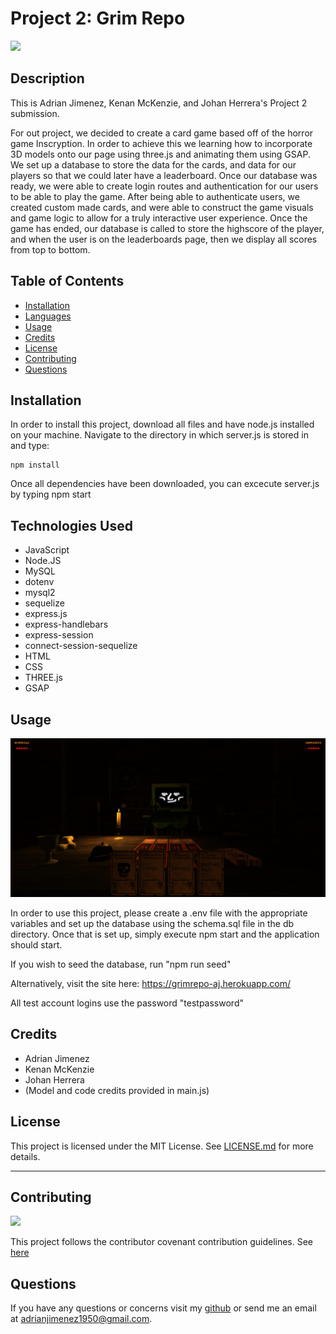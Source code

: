 
# Project 2: Grim Repo


![](https://img.shields.io/badge/License-MIT-green)


## Description

This is Adrian Jimenez, Kenan McKenzie, and Johan Herrera's Project 2 submission. 

For out project, we decided to create a card game based off of the horror game Inscryption. In order to achieve this we learning how to incorporate 3D models onto our page using three.js and animating them using GSAP. We set up a database to store the data for the cards, and data for our players so that we could later have a leaderboard. Once our database was ready, we were able to create login routes and authentication for our users to be able to play the game. After being able to authenticate users, we created custom made cards, and were able to construct the game visuals and game logic to allow for a truly interactive user experience. Once the game has ended, our database is called to store the highscore of the player, and when the user is on the leaderboards page, then we display all scores from top to bottom.

## Table of Contents

- [Installation](#installation)
- [Languages](#languages)
- [Usage](#usage)
- [Credits](#credits)
- [License](#license)
- [Contributing](#contributing)
- [Questions](#questions)

## Installation

In order to install this project, download all files and have node.js installed on your machine. Navigate to the directory in which server.js is stored in and type: 

    npm install


Once all dependencies have been downloaded, you can excecute server.js by typing npm start

## Technologies Used

* JavaScript
* Node.JS
* MySQL
* dotenv
* mysql2
* sequelize
* express.js
* express-handlebars
* express-session
* connect-session-sequelize
* HTML
* CSS
* THREE.js
* GSAP

## Usage

![](./images/preview.jpg)

In order to use this project, please create a .env file with the appropriate variables and set up the database using the schema.sql file in the db directory. Once that is set up, simply execute npm start and the application should start.

If you wish to seed the database, run "npm run seed"

Alternatively, visit the site here: https://grimrepo-aj.herokuapp.com/

All test account logins use the password "testpassword"

## Credits

* Adrian Jimenez
* Kenan McKenzie
* Johan Herrera
* (Model and code credits provided in main.js)

## License

This project is licensed under the MIT License. See [LICENSE.md](./LICENSE.md) for more details.

---

## Contributing


![](https://img.shields.io/badge/Contribution-CC%20v2.1-blueviolet)


This project follows the contributor covenant contribution guidelines. See [here](https://www.contributor-covenant.org/version/2/1/code_of_conduct/) 


## Questions

If you have any questions or concerns visit my [github](https://github.com/PuppetAJ) or send me an email at <adrianjimenez1950@gmail.com>. 

